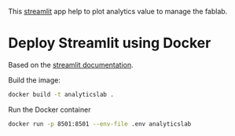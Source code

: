 This [streamlit](https://streamlit.io/) app help to plot analytics value to manage the fablab.

# Deploy Streamlit using Docker
Based on the [streamlit documentation](https://docs.streamlit.io/knowledge-base/tutorials/deploy/docker).  

Build the image:
```sh
docker build -t analyticslab .
```

Run the Docker container
```sh
docker run -p 8501:8501 --env-file .env analyticslab
```
